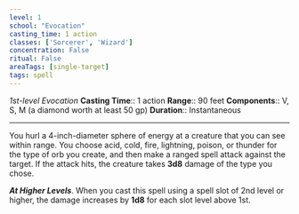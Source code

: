 ```yaml
---
level: 1
school: "Evocation"
casting_time: 1 action
classes: ['Sorcerer', 'Wizard']
concentration: False
ritual: False
areaTags: [single-target]
tags: spell
---
```


_1st-level Evocation_
**Casting Time**:: 1 action
**Range**:: 90 feet
**Components**:: V, S, M (a diamond worth at least 50 gp)
**Duration**:: Instantaneous

---

You hurl a 4-inch-diameter sphere of energy at a creature that you can see within range. You choose acid, cold, fire, lightning, poison, or thunder for the type of orb you create, and then make a ranged spell attack against the target. If the attack hits, the creature takes **3d8** damage of the type you chose.


**_At Higher Levels_**. When you cast this spell using a spell slot of 2nd level or higher, the damage increases by **1d8** for each slot level above 1st.


